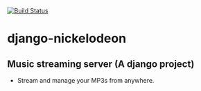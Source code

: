[![Build Status](https://travis-ci.org/rphlo/django-nickelodeon.svg?branch=master)](https://travis-ci.org/rphlo/django-nickelodeon)
# django-nickelodeon
## Music streaming server (A django project)

+ Stream and manage your MP3s from anywhere.
